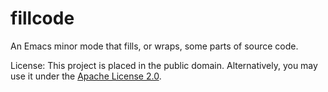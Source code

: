 fillcode
========

An Emacs minor mode that fills, or wraps, some parts of source code.

License: This project is placed in the public domain. Alternatively, you may use
it under the [Apache License 2.0](http://opensource.org/licenses/Apache-2.0).
